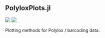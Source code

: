 ## PolyloxPlots.jl

[![](https://img.shields.io/badge/docs-dev-blue.svg)](https://mauricelanghinrichs.github.io/PolyloxPlots.jl/dev/)
[![](https://img.shields.io/badge/docs-stable-blue.svg)](https://mauricelanghinrichs.github.io/PolyloxPlots.jl/stable/)

Plotting methods for Polylox / barcoding data.
